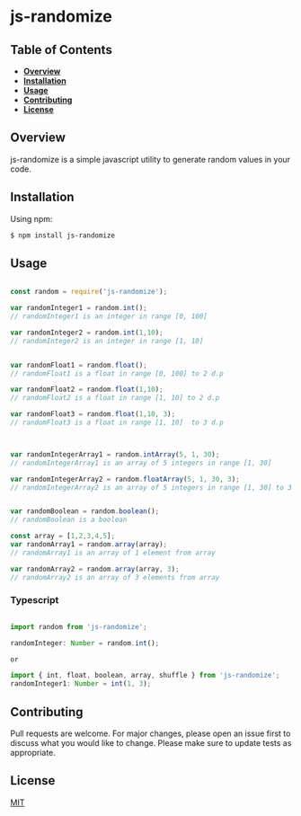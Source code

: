 # js-randomize

## Table of Contents

 - **[Overview](#overview)**
 - **[Installation](#installation)**
 - **[Usage](#usage)**
 - **[Contributing](#contributing)**
 - **[License](#license)**


## Overview
js-randomize is a simple javascript utility to generate random values in your code.


## Installation
Using npm:
```zsh
$ npm install js-randomize
```


## Usage

```js

const random = require('js-randomize');

var randomInteger1 = random.int();
// randomInteger1 is an integer in range [0, 100] 

var randomInteger2 = random.int(1,10);
// randomInteger2 is an integer in range [1, 10] 


var randomFloat1 = random.float();
// randomFloat1 is a float in range [0, 100] to 2 d.p

var randomFloat2 = random.float(1,10);
// randomFloat2 is a float in range [1, 10] to 2 d.p

var randomFloat3 = random.float(1,10, 3);
// randomFloat3 is a float in range [1, 10]  to 3 d.p



var randomIntegerArray1 = random.intArray(5, 1, 30);
// randomIntegerArray1 is an array of 5 integers in range [1, 30]

var randomIntegerArray2 = random.floatArray(5, 1, 30, 3);
// randomIntegerArray2 is an array of 5 integers in range [1, 30] to 3 d.p


var randomBoolean = random.boolean();
// randomBoolean is a boolean

const array = [1,2,3,4,5];
var randomArray1 = random.array(array);
// randomArray1 is an array of 1 element from array

var randomArray2 = random.array(array, 3);
// randomArray2 is an array of 3 elements from array


```

### Typescript
```ts

import random from 'js-randomize';

randomInteger: Number = random.int();

or

import { int, float, boolean, array, shuffle } from 'js-randomize';
randomInteger1: Number = int(1, 3);

```

## Contributing
Pull requests are welcome. For major changes, please open an issue first to discuss what you would like to change.
Please make sure to update tests as appropriate.

## License
[MIT](./LICENSE)

<!-- ### Keywords -->
